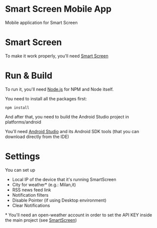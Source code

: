# Smart Screen Mobile App

Mobile application for Smart Screen

# Smart Screen

To make it work properly, you'll need [Smart Screen](https://github.com/ontech7/smart-screen)

# Run & Build

To run it, you'll need [Node.js](https://nodejs.org/) for NPM and Node itself.

You need to install all the packages first:

`npm install`

And after that, you need to build the Android Studio project in platforms/android

You'll need [Android Studio](https://developer.android.com/studio) and its Android SDK tools (that you can download directly from the IDE)

# Settings

You can set up

- Local IP of the device that it's running SmartScreen
- City for weather* (e.g.: Milan,it)
- RSS news feed link
- Notification filters
- Disable Pointer (if using Desktop environment)
- Clear Notifications

&ast; You'll need an open-weather account in order to set the API KEY inside the main project (see [SmartScreen](https://github.com/ontech7/smart-screen))